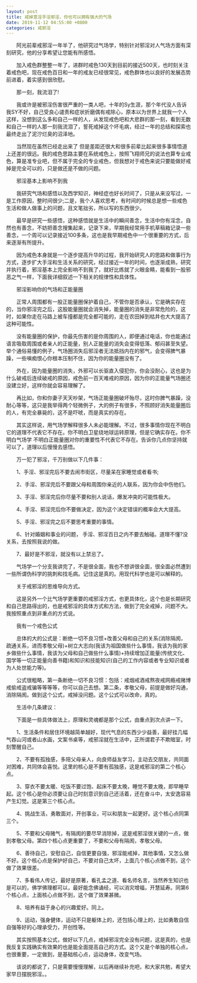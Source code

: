 ```yaml
---
layout: post
title: 戒掉意淫手淫邪淫，你也可以拥有强大的气场
date: 2019-11-12 04:55:00 +0800
categories: 戒邪淫
---
```


　　阿光前辈戒邪淫一年半了，他研究过气场学，特别针对邪淫对人气场方面有深刻研究，他的分享希望让您能有所感悟。
　　加入戒色群整整一年了，进群时戒色130天到目前的接近500天，也时刻关注着戒色吧，现在戒色百日和一年的戒友已经很常见，戒色群体也以良好的发展态势前进着，着实感到很欣慰。
　　那一刻，我流泪了!
　　我或许是被邪淫伤害很严重的一类人吧，十年的Sy生涯，那个年代没人告诉我SY不好，自己受良心谴责和症状折磨偶有戒除心，原本以为世界上就我一个人这样，没想到这么多和自己一样的人，从发现戒色吧和大悲群的那一刻，看到无数和自己一样的人那一刻我流泪了，誓死戒掉这个坏毛病，经过一年的总结和探索也最终走出了泥泞烂臭的沼泽地。
　　当然现在虽然已经走出来了 但是差距还很大和很多前辈比起来很多事情悟道上还差的很远。我的戒色思路主要在系统戒色上，按照飞翔师兄的说法也算专业戒色，算是准专业吧，但不属于完全的专业戒色，但我想对于戒色来说只要能做好戒掉是完全可以的，只是做还是不做的问题。
　　邪淫基本上影响不到我
　　我研究气场和感悟以及西学知识，神经症也好长时间了，只是从来没写过，一是工作原因，整时间很少;二是，我个人喜欢思考，有时间的时候总是想一些戒色生活和做人做事上的问题，且文笔拙劣，所以写的东西很少。
　　最早是研究一些感悟，这种感悟就是生活中的瞬间善念，生活中你有淫念，自然也有善念，不妨把善念搜集起来，记录下来，早期我经常用手机草稿箱记录一些善念，一个周可以记录接近100多条，这也是我早期戒色中一个很重要的方式，后来逐渐有所提升。
　　因为戒色本身就是一个逐步提高升华的过程，我开始研究人的思路和做事行为方式，逐步扩大手淫和生活关系的研究，经过接近一年的时间，也逐渐成熟，研究并执行着，邪淫基本上完全影响不到我了，就好比练就了火眼金睛，能看到一股邪恶之气一样，下面我详细叙述一下相关的规律性和具体性。
　　邪淫影响你的气场和正能量圈
　　正常人周围都有一股正能量圈保护着自己，不管你是否承认，它是确实存在的，当你邪淫完之后，这股能量圈就会消失掉，能量圈的消失是非常危险的，这时，如果你走在马路上被车撞都是完全都可能的，走在农田掉到枯井也大大提高了这种可能性。
　　没有能量圈的保护，你最先伤害的是你周围的人，即便通过电话，你也能通过语言吸取周围或者亲人的正能量，别人正能量的消失会变得低落、郁闷甚至失望。举个通俗易懂的例子，气场圈消失后邪淫者无法抵挡内在的邪气，会变得脾气暴躁，一些嗔痴恨心你根本压制不住，因为你的能量圈没有了。
　　外在，因为能量圈的消失，外邪可以长驱直入侵犯你，你会没耐心，这也是为什么破戒后连续破戒的原因，戒色前一百天难戒的原因，因为你的正能量气场圈还没建立好，这样你就会容易理解了。
　　再比如，你和你妻子天天吵架，气场正能量圈破坏殆尽，这时你脾气暴躁，没耐心等等，这只是我举得两个轻微例子，大的例子有很多，不照顾好消失能量圈后的人，有完全暴毙的，这不是吓唬，而是真实的存在。
　　其实这样说，用气场学解释很多人未必能理解。不过，很多事情你现在不明白它的道理不代表它不存在。你不明白卫星绕地球运转原理，但是它确实存在。你不明白气场学 不明白正能量圈对你的重要性不代表它不存在。告诉你几点你坚持就可以了，道理以后慢慢去感悟。
　　万一犯了邪淫，千万别做以下几件事：
　　1、手淫、邪淫完后不要去闹市街区，尽量呆在家睡觉或者看书;
　　2、手淫、邪淫完后不要跟父母和周围你亲近的人联系，因为你会中伤他们。
　　3、手淫、邪淫完后你尽量不要和别人说话，爆发冲突的可能性极大。
　　4、手淫、邪淫完后你不要做决定，因为这个决定错误的概率会大大提高。
　　5、手淫、邪淫完之后不要思考重要的事情。
　　6、针对婚姻和事业的问题， 手淫、邪淫百日之内不要去触碰。道理不懂?没关系，去按照我说的做。
　　7、最好是不邪淫，就没有以上禁忌了。
　　气场学一个分支我讲完了，不是很全面，我也不想讲很全面，很全面必然遭到一些所谓伪科学的挑刺和找毛病。记住这是真的。用现代科学也是可以解释的。
　　关于戒邪淫的思维导向方式。
　　这是另外一个比气场学更重要的戒邪淫方式，也更具体化，这个也是长期研究和自己思路得出的，也是戒邪淫的具体方式和方法，做到了完全戒掉，问题不大。我按照重点到非重点的方式说。
　　我有一个戒色公式
　　总体的大的公式是：断绝一切不良习惯+改善父母和自己的关系(消除隔阂，疏通关系，进而孝敬父母)+树立大志向(我该为祖国做些什么事情，我该为我的家乡做些什么事情，我该为父母和自己做些什么事情)+持续增加正能量(传统文化、国学等一切正能量向善书籍)和知识和技能知识(自己的工作内容或者专业知识或者为人处世能力等)。
　　公式很粗略，第一条断绝一切不良习惯：包括：戒烟戒酒戒熬夜戒网瘾戒赌博戒偷戒盗戒骗等等等等，你可以自己去想。第二条，孝敬父母，前提是做好沟通，消除隔阂。做到这个公式，戒掉没问题。这个公式可以改命，真的。
　　生活中几条建议：
　　下面是一些具体做法上，原理和灵魂都是那个公式，由重点到次点讲一下。
　　1、生活条件和居住环境越简单越好，现代气息的东西少少益善，最好挂几幅气吞山河或者山水画，文案书桌等，戒邪淫就在生活中，正所谓君子不欺暗室，时刻警醒自己。
　　2、不要有孤独感，多陪父母亲人，向良师益友学习，主动去交朋友，共同面对困难，共同体会喜悦。这里的核心是不要有孤独感，这是戒邪淫的第二个核心点。
　　3、穿衣不要太暖、吃饭不要过饱、起床不要太晚，睡觉不要太晚，即早睡早起。这个核心是你必须要让自己时刻意识到自己还活着，还在奋斗中，太安逸容易产生幻觉。这是第三个核心点。
　　4、挑战生活，勇敢面对，开创事业，可以和朋友一起更好。这个核心点同第三个。
　　5、不要和父母赌气，有隔阂的要尽早消除掉，这是戒邪淫很关键的一点，做到孝敬父母。第四个核心点更重要了，不要和父母有隔阂，孝敬父母。
　　6、善待自己，安慰自己，自信更要自强，邪淫能戒掉，其他事情，又怎么做不好。这个核心点是保护好自己，不要对自己太坏，上面几个核心点做不到，这个做了效果很差。
　　7、多看伟人传记，最好是原著，看孔孟之道、看名师名言，当然养生知识也是可以的，佛学佛理都可以，最好能念佛诵经，可以消灾增福，开慧延寿。同第6个核心点，上面核心点做不到，这个做了效果甚微。
　　8、培养有益于身心的兴趣爱好。同上。
　　9、运动，强身健体，运动不只是躯体上的，还包括心理上的，比如勇敢自信自强等好的心理承受力，开创性等。
　　其实按照基本公式，做好以下几点，戒掉邪淫完全没有问题，这是真的，也是我反复实践确实有效果的也是能全面提高自己的方式。这个又是个单独的核心点，也很重要，一定做到，是基础核心点，运动身体，改变气场。
　　该说的都说了，只是需要慢慢理解，以后再继续补充吧，和大家共勉，希望大家早日摆脱邪淫。。